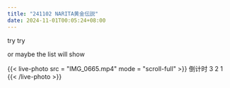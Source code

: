```yaml
---
title: "241102 NARITA黄金伝説"
date: 2024-11-01T00:05:24+08:00
---
```


try try

or maybe the list will show

{{< live-photo src = "IMG_0665.mp4" mode = "scroll-full" >}}
倒计时
3
2
1
{{< /live-photo >}}

